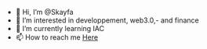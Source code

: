 - 👋 Hi, I’m @Skayfa
- 👀 I’m interested in developpement, web3.0,- and finance
- 🌱 I’m currently learning IAC
- 📫 How to reach me [Here](https://younesbe.com)

<!---
Skayfa/Skayfa is a ✨ special ✨ repository because its `README.md` (this file) appears on your GitHub profile.
You can click the Preview link to take a look at your changes.
--->
